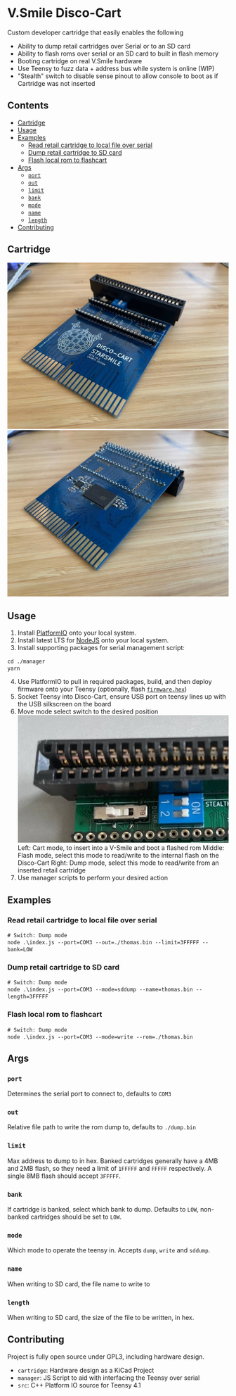 # V.Smile Disco-Cart
Custom developer cartridge that easily enables the following
- Ability to dump retail cartridges over Serial or to an SD card
- Ability to flash roms over serial or an SD card to built in flash memory
- Booting cartridge on real V.Smile hardware
- Use Teensy to fuzz data + address bus while system is online (WIP)
- "Stealth" switch to disable sense pinout to allow console to boot as if Cartridge was not inserted

## Contents

- [Cartridge](#cartridge)
- [Usage](#usage)
- [Examples](#examples)
    + [Read retail cartridge to local file over serial](#read-retail-cartridge-to-local-file-over-serial)
    + [Dump retail cartridge to SD card](#dump-retail-cartridge-to-sd-card)
    + [Flash local rom to flashcart](#flash-local-rom-to-flashcart)
- [Args](#args)
    + [`port`](#-port-)
    + [`out`](#-out-)
    + [`limit`](#-limit-)
    + [`bank`](#-bank-)
    + [`mode`](#-mode-)
    + [`name`](#-name-)
    + [`length`](#-length-)
- [Contributing](#contributing)

## Cartridge

![Disco-Cart Front](images/front.jpg)
![Disco-Cart Back](images/back.jpg)

## Usage

1. Install [PlatformIO](https://platformio.org/) onto your local system.
2. Install latest LTS for [NodeJS](https://nodejs.org/en/) onto your local system.
3. Install supporting packages for serial management script: 
```shell
cd ./manager
yarn
```
4. Use PlatformIO to pull in required packages, build, and then deploy firmware onto your Teensy (optionally, flash [`firmware.hex`](https://github.com/DiscoStarslayer/vsmile-dumper/releases/download/v0.1/firmware.hex))
5. Socket Teensy into Disco-Cart, ensure USB port on teensy lines up with the USB silkscreen on the board
6. Move mode select switch to the desired position
![Mode Select Switch](images/mode-switch.jpg)
Left: Cart mode, to insert into a V-Smile and boot a flashed rom
Middle: Flash mode, select this mode to read/write to the internal flash on the Disco-Cart
Right: Dump mode, select this mode to read/write from an inserted retail cartridge
7. Use manager scripts to perform your desired action

## Examples

### Read retail cartridge to local file over serial

```shell
# Switch: Dump mode
node .\index.js --port=COM3 --out=./thomas.bin --limit=3FFFFF --bank=LOW
```

### Dump retail cartridge to SD card

```shell
# Switch: Dump mode
node .\index.js --port=COM3 --mode=sddump --name=thomas.bin --length=3FFFFF
```

### Flash local rom to flashcart

```shell
# Switch: Dump mode
node .\index.js --port=COM3 --mode=write --rom=./thomas.bin
```

## Args

### `port`

Determines the serial port to connect to, defaults to `COM3`


### `out`

Relative file path to write the rom dump to, defaults to `./dump.bin`

### `limit`

Max address to dump to in hex. Banked cartridges generally have a 4MB and 2MB flash, so they need a limit of `1FFFFF` and `FFFFF` respectively. A single 8MB flash should accept `3FFFFF`.

### `bank`

If cartridge is banked, select which bank to dump. Defaults to `LOW`, non-banked cartridges should be set to `LOW`.

### `mode`

Which mode to operate the teensy in. Accepts `dump`, `write` and `sddump`.

### `name`

When writing to SD card, the file name to write to

### `length`

When writing to SD card, the size of the file to be written, in hex.

## Contributing

Project is fully open source under GPL3, including hardware design.
- `cartridge`: Hardware design as a KiCad Project
- `manager`: JS Script to aid with interfacing the Teensy over serial
- `src`: C++ Platform IO source for Teensy 4.1